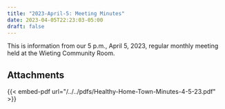 ```yaml
---
title: "2023-April-5: Meeting Minutes"
date: 2023-04-05T22:23:03-05:00
draft: false
---
```

This is information from our 5 p.m., April 5, 2023, regular monthly meeting held at the Wieting Community Room. 
 
## Attachments

{{< embed-pdf url="/../../pdfs/Healthy-Home-Town-Minutes-4-5-23.pdf" >}}
